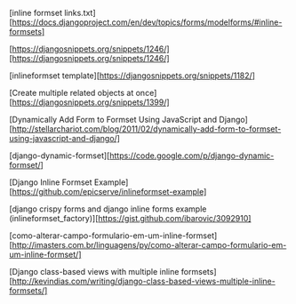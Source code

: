 [inline formset links.txt][https://docs.djangoproject.com/en/dev/topics/forms/modelforms/#inline-formsets]

[https://djangosnippets.org/snippets/1246/][https://djangosnippets.org/snippets/1246/]

[inlineformset template][https://djangosnippets.org/snippets/1182/]

[Create multiple related objects at once][https://djangosnippets.org/snippets/1399/]

[Dynamically Add Form to Formset Using JavaScript and Django][http://stellarchariot.com/blog/2011/02/dynamically-add-form-to-formset-using-javascript-and-django/]
	
[django-dynamic-formset][https://code.google.com/p/django-dynamic-formset/]

[Django Inline Formset Example][https://github.com/epicserve/inlineformset-example]

[django crispy forms and django inline forms example (inlineformset_factory)][https://gist.github.com/ibarovic/3092910]

[como-alterar-campo-formulario-em-um-inline-formset][http://imasters.com.br/linguagens/py/como-alterar-campo-formulario-em-um-inline-formset/]

[Django class-based views with multiple inline formsets][http://kevindias.com/writing/django-class-based-views-multiple-inline-formsets/]